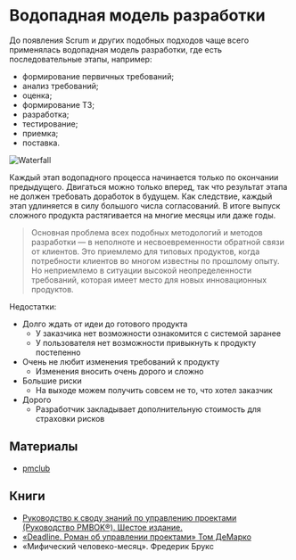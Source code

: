 # Водопадная модель разработки

До появления Scrum и других подобных подходов чаще всего применялась водопадная модель разработки, где есть последовательные этапы, например:

- формирование первичных требований;
- анализ требований;
- оценка;
- формирование ТЗ;
- разработка;
- тестирование;
- приемка;
- поставка.

![Waterfall](https://worksection.com/images/upload/Waterfall.jpg)

Каждый этап водопадного процесса начинается только по окончании предыдущего. Двигаться можно только вперед, так что результат этапа не должен требовать доработок в будущем. Как следствие, каждый этап удлиняется в силу большого числа согласований. В итоге выпуск сложного продукта растягивается на многие месяцы или даже годы.

> Основная проблема всех подобных методологий и методов разработки — в неполноте и несвоевременности обратной связи от клиентов. Это приемлемо для типовых продуктов, когда потребности клиентов во многом известны по прошлому опыту. Но неприемлемо в ситуации высокой неопределенности требований, которая имеет место для новых инновационных продуктов.

Недостатки:
- Долго ждать от идеи до готового продукта
	- У заказчика нет возможности ознакомится с системой заранее
	- У пользователя нет возможности привыкнуть к продукту постепенно
- Очень не любит изменения требований к продукту
	- Изменения вносить очень дорого и сложно
- Большие риски
	- На выходе можем получить совсем не то, что хотел заказчик
- Дорого
	- Разработчик закладывает дополнительную стоимость для страховки рисков

## Материалы

- [pmclub](https://pmclub.pro/)

## Книги

- [Руководство к своду знаний по управлению проектами (Руководство PMBOK®). Шестое издание.](https://www.ozon.ru/product/rukovodstvo-k-svodu-znaniy-po-upravleniyu-proektami-rukovodstvo-pmbok-shestoe-izdanie-agile-236536485/)
- [«Deadline. Роман об управлении проектами» Том ДеМарко](https://www.mann-ivanov-ferber.ru/books/biznesroman/deadline1/)
- «Мифический человеко-месяц». Фредерик Брукс 
